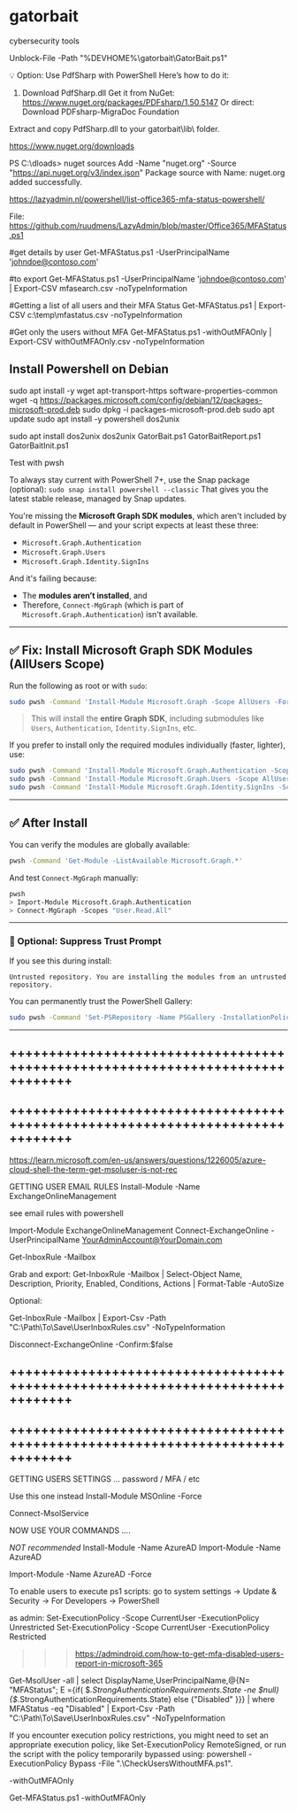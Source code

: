 # gatorbait
cybersecurity tools

Unblock-File -Path "%DEVHOME%\gatorbait\GatorBait.ps1"



💡 Option: Use PdfSharp with PowerShell
Here’s how to do it:

1. Download PdfSharp.dll
Get it from NuGet:
https://www.nuget.org/packages/PDFsharp/1.50.5147
Or direct:
Download PDFsharp-MigraDoc Foundation

Extract and copy PdfSharp.dll to your gatorbait\lib\ folder.


https://www.nuget.org/downloads

PS C:\dloads> nuget sources Add -Name "nuget.org" -Source "https://api.nuget.org/v3/index.json"
Package source with Name: nuget.org added successfully.



https://lazyadmin.nl/powershell/list-office365-mfa-status-powershell/

File: https://github.com/ruudmens/LazyAdmin/blob/master/Office365/MFAStatus.ps1

#get details by user
Get-MFAStatus.ps1 -UserPrincipalName 'johndoe@contoso.com'

#to export 
	Get-MFAStatus.ps1 -UserPrincipalName 'johndoe@contoso.com' | Export-CSV mfasearch.csv -noTypeInformation


#Getting a list of all users and their MFA Status
Get-MFAStatus.ps1 | Export-CSV c:\temp\mfastatus.csv -noTypeInformation

#Get only the users without MFA
	Get-MFAStatus.ps1 -withOutMFAOnly | Export-CSV withOutMFAOnly.csv -noTypeInformation


## Install Powershell on Debian 

sudo apt install -y wget apt-transport-https software-properties-common
wget -q https://packages.microsoft.com/config/debian/12/packages-microsoft-prod.deb
sudo dpkg -i packages-microsoft-prod.deb
sudo apt update
sudo apt install -y powershell dos2unix

sudo apt install dos2unix
dos2unix GatorBait.ps1 GatorBaitReport.ps1 GatorBaitInit.ps1

Test with pwsh


To always stay current with PowerShell 7+, use the Snap package (optional):
`sudo snap install powershell --classic`
That gives you the latest stable release, managed by Snap updates.



You're missing the **Microsoft Graph SDK modules**, which aren't included by default in PowerShell — and your script expects at least these three:

* `Microsoft.Graph.Authentication`
* `Microsoft.Graph.Users`
* `Microsoft.Graph.Identity.SignIns`

And it's failing because:

* The **modules aren’t installed**, and
* Therefore, `Connect-MgGraph` (which is part of `Microsoft.Graph.Authentication`) isn't available.

---

## ✅ Fix: Install Microsoft Graph SDK Modules (AllUsers Scope)

Run the following as root or with `sudo`:

```bash
sudo pwsh -Command 'Install-Module Microsoft.Graph -Scope AllUsers -Force'
```

> This will install the **entire Graph SDK**, including submodules like `Users`, `Authentication`, `Identity.SignIns`, etc.

If you prefer to install only the required modules individually (faster, lighter), use:

```bash
sudo pwsh -Command 'Install-Module Microsoft.Graph.Authentication -Scope AllUsers -Force'
sudo pwsh -Command 'Install-Module Microsoft.Graph.Users -Scope AllUsers -Force'
sudo pwsh -Command 'Install-Module Microsoft.Graph.Identity.SignIns -Scope AllUsers -Force'
```

---

## ✅ After Install

You can verify the modules are globally available:

```bash
pwsh -Command 'Get-Module -ListAvailable Microsoft.Graph.*'
```

And test `Connect-MgGraph` manually:

```bash
pwsh
> Import-Module Microsoft.Graph.Authentication
> Connect-MgGraph -Scopes "User.Read.All"
```

---

### 🔐 Optional: Suppress Trust Prompt

If you see this during install:

```
Untrusted repository. You are installing the modules from an untrusted repository.
```

You can permanently trust the PowerShell Gallery:

```bash
sudo pwsh -Command 'Set-PSRepository -Name PSGallery -InstallationPolicy Trusted'
```

---



## ++++++++++++++++++++++++++++++++++++++++++++++++++++++++++++++++++++++++++++++
## ++++++++++++++++++++++++++++++++++++++++++++++++++++++++++++++++++++++++++++++


https://learn.microsoft.com/en-us/answers/questions/1226005/azure-cloud-shell-the-term-get-msoluser-is-not-rec


GETTING USER EMAIL RULES 
Install-Module -Name ExchangeOnlineManagement


see email rules with powershell 

Import-Module ExchangeOnlineManagement
Connect-ExchangeOnline -UserPrincipalName <YourAdminAccount@YourDomain.com>

Get-InboxRule -Mailbox <UserEmail>

Grab and export: 
Get-InboxRule -Mailbox <UserEmail> | Select-Object Name, Description, Priority, Enabled, Conditions, Actions | Format-Table -AutoSize

Optional: 

Get-InboxRule -Mailbox <UserEmail> | Export-Csv -Path "C:\Path\To\Save\UserInboxRules.csv" -NoTypeInformation


Disconnect-ExchangeOnline -Confirm:$false


## ++++++++++++++++++++++++++++++++++++++++++++++++++++++++++++++++++++++++++++++
## ++++++++++++++++++++++++++++++++++++++++++++++++++++++++++++++++++++++++++++++

GETTING USERS SETTINGS ... password / MFA / etc 

Use this one instead
Install-Module MSOnline -Force

Connect-MsolService

NOW USE YOUR COMMANDS .... 



*NOT recommended*
Install-Module -Name AzureAD
Import-Module -Name AzureAD


Import-Module -Name AzureAD -Force

To enable users to execute ps1 scripts:
go to system settings -> Update & Security -> For Developers -> PowerShell

as admin: 
Set-ExecutionPolicy -Scope CurrentUser -ExecutionPolicy Unrestricted
Set-ExecutionPolicy -Scope CurrentUser -ExecutionPolicy Restricted

>>> https://admindroid.com/how-to-get-mfa-disabled-users-report-in-microsoft-365

Get-MsolUser -all | select DisplayName,UserPrincipalName,@{N= "MFAStatus"; E ={if( $_.StrongAuthenticationRequirements.State -ne $null) {$_.StrongAuthenticationRequirements.State} else {"Disabled" }}} | where MFAStatus -eq "Disabled"  | Export-Csv -Path "C:\Path\To\Save\UserInboxRules.csv" -NoTypeInformation  



If you encounter execution policy restrictions, you might need to set an appropriate execution policy, like Set-ExecutionPolicy RemoteSigned, or run the script with the policy temporarily bypassed using:
	powershell -ExecutionPolicy Bypass -File ".\CheckUsersWithoutMFA.ps1".



-withOutMFAOnly

Get-MFAStatus.ps1 -withOutMFAOnly